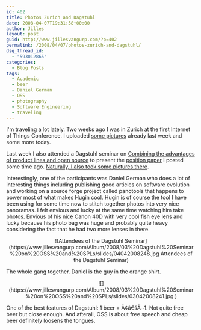 ```yaml
---
id: 402
title: Photos Zurich and Dagstuhl
date: 2008-04-07T19:31:58+00:00
author: Jilles
layout: post
guid: http://www.jillesvangurp.com/?p=402
permalink: /2008/04/07/photos-zurich-and-dagstuhl/
dsq_thread_id:
  - "593012865"
categories:
  - Blog Posts
tags:
  - Academic
  - beer
  - Daniel German
  - OSS
  - photography
  - Software Engineering
  - traveling
---
```

I'm traveling a lot lately. Two weeks ago I was in Zurich at the first Internet of Things Conference. I uploaded <a href="http://photos.jillesvangurp.com/Album/2008/03%20Dagstuhl%20Seminar%20on%20OSS%20and%20SPLs/index.html">some pictures</a> already last week and some more today.

Last week I also attended a Dagstuhl seminar on <a href="http://www.dagstuhl.de/en/program/calendar/semhp/?semnr=08142">Combining the advantages of product lines and open source</a> to present the <a href="http://www.jillesvangurp.com/2008/03/16/from-spls-to-open-compositional-platforms/">position paper</a> I posted some time ago. <a href="http://photos.jillesvangurp.com/Album/2008/03%20Dagstuhl%20Seminar%20on%20OSS%20and%20SPLs/index.html">Naturally, I also took some pictures there</a>.

Interestingly, one of the participants was Daniel German who does a lot of interesting things including publishing good articles on software evolution and working on a source forge project called panotools that happens to power most of what makes Hugin cool. Hugin is of course the tool I have been using for some time now to stitch together photos into very nice panoramas. I felt envious and lucky at the same time watching him take photos. Envious of his nice Canon 40D with very cool fish eye lens and lucky because his photo bag was huge and probably quite heavy considering the fact that he had two more lenses in there.
<p style="text-align: center;">![Attendees of the Dagstuhl Seminar](https://www.jillesvangurp.com/Album/2008/03%20Dagstuhl%20Seminar%20on%20OSS%20and%20SPLs/slides/04042008248.jpg Attendees of the Dagstuhl Seminar)</p>
The whole gang together. Daniel is the guy in the orange shirt.
<p style="text-align: center;">![](https://www.jillesvangurp.com/Album/2008/03%20Dagstuhl%20Seminar%20on%20OSS%20and%20SPLs/slides/03042008241.jpg )</p>
One of the best features of Dagstuhl: 1 beer = Ã¢â€šÂ¬1. Not quite free beer but close enough. And afterall, OSS is about free speech and cheap beer definitely loosens the tongues.